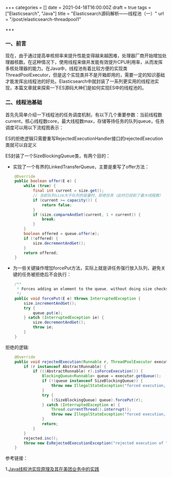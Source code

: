 +++
categories = []
date = 2021-04-18T16:00:00Z
draft = true
tags = ["Elasticsearch", "Java"]
title = "Elasticsearch源码解析——线程池（一）"
url = "/post/elasticsearch-threadpool1"

+++
### 一、前言
现在，由于通过提高单核频率来提升性能变得越来越困难，处理器厂商开始增加处理器核数。在这种情况下，使用线程来做并发能有效提升CPU利用率，从而发挥多核处理器的能力。在Java中，线程池有着比较方便的实现类ThreadPoolExecutor，但是这个实现类并不是开箱即用的，需要一定的知识基础才能发挥出线程池的好处。Elasticsearch中就封装了一系列更实用的线程池实现，本篇文章就来探索一下ES源码大神们是如何实现ES中的线程池的。

### 二、线程池基础
首先先简单介绍一下线程池的任务调度机制，有以下几个重要参数：当前线程数current，核心线程数core，最大线程数max，存储等待任务的队列queue，任务调度可以用以下流程图表示：

ES的拒绝逻辑只需要重写RejectedExecutionHandler接口的rejectedExecution类就可以自定义

ES封装了一个SizeBlockingQueue类，有两个目的：
- 实现了一个有界的LinkedTransferQueue，主要是重写了offer方法：
```java
    @Override
    public boolean offer(E e) {
        while (true) {
            final int current = size.get();
            // 当前队列size大于队列的容量时，拒绝任务（此时已经到了最大线程数）
            if (current >= capacity()) {
                return false;
            }
            if (size.compareAndSet(current, 1 + current)) {
                break;
            }
        }
        boolean offered = queue.offer(e);
        if (!offered) {
            size.decrementAndGet();
        }
        return offered;
    }
```
- 为一些关键操作增加forcePut方法，实际上就是讲任务强行放入队列，避免关键的任务被拒绝后不会执行：
```java
    /**
     * Forces adding an element to the queue, without doing size checks.
     */
    public void forcePut(E e) throws InterruptedException {
        size.incrementAndGet();
        try {
            queue.put(e);
        } catch (InterruptedException ie) {
            size.decrementAndGet();
            throw ie;
        }
    }
```
拒绝的逻辑:
```java
    @Override
    public void rejectedExecution(Runnable r, ThreadPoolExecutor executor) {
        if (r instanceof AbstractRunnable) {
            if (((AbstractRunnable) r).isForceExecution()) {
                BlockingQueue<Runnable> queue = executor.getQueue();
                if (!(queue instanceof SizeBlockingQueue)) {
                    throw new IllegalStateException("forced execution, but expected a size queue");
                }
                try {
                    ((SizeBlockingQueue) queue).forcePut(r);
                } catch (InterruptedException e) {
                    Thread.currentThread().interrupt();
                    throw new IllegalStateException("forced execution, but got interrupted", e);
                }
                return;
            }
        }
        rejected.inc();
        throw new EsRejectedExecutionException("rejected execution of " + r + " on " + executor, executor.isShutdown());
    }
```


参考链接：

1.[Java线程池实现原理及其在美团业务中的实践](https://tech.meituan.com/2020/04/02/java-pooling-pratice-in-meituan.html)